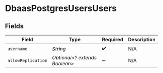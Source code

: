 # DbaasPostgresUsersUsers


## Fields

| Field                         | Type                          | Required                      | Description                   |
| ----------------------------- | ----------------------------- | ----------------------------- | ----------------------------- |
| `username`                    | *String*                      | :heavy_check_mark:            | N/A                           |
| `allowReplication`            | *Optional<? extends Boolean>* | :heavy_minus_sign:            | N/A                           |